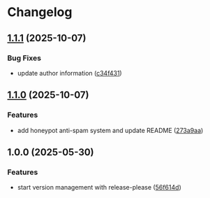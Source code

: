 # Changelog

## [1.1.1](https://github.com/oskratch/prestashop-module-privateshop/compare/v1.1.0...v1.1.1) (2025-10-07)


### Bug Fixes

* update author information ([c34f431](https://github.com/oskratch/prestashop-module-privateshop/commit/c34f431726e16f03f507a8f55501e27d9586b0fd))

## [1.1.0](https://github.com/oskratch/prestashop-module-privateshop/compare/v1.0.0...v1.1.0) (2025-10-07)


### Features

* add honeypot anti-spam system and update README ([273a9aa](https://github.com/oskratch/prestashop-module-privateshop/commit/273a9aa30be11316d113657167488e5f3fad5870))

## 1.0.0 (2025-05-30)


### Features

* start version management with release-please ([56f614d](https://github.com/oskratch/prestashop-module-privateshop/commit/56f614df07bd9cb658ab3b2002aacf90653b2f5d))
